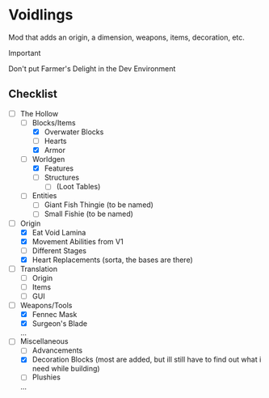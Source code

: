 # Voidlings
Mod that adds an origin, a dimension, weapons, items, decoration, etc.

>[!IMPORTANT]
> Don't put Farmer's Delight in the Dev Environment

## Checklist
- [ ] The Hollow
  - [ ] Blocks/Items
    - [x] Overwater Blocks
    - [ ] Hearts
    - [x] Armor
  - [ ] Worldgen
    - [x] Features
    - [ ] Structures
      - [ ] (Loot Tables)
  - [ ] Entities
    - [ ] Giant Fish Thingie (to be named)
    - [ ] Small Fishie (to be named)
- [ ] Origin
  - [x] Eat Void Lamina
  - [x] Movement Abilities from V1
  - [ ] Different Stages
  - [x] Heart Replacements (sorta, the bases are there)
- [ ] Translation
  - [ ] Origin
  - [ ] Items
  - [ ] GUI
- [ ] Weapons/Tools
  - [x] Fennec Mask
  - [x] Surgeon's Blade
  
  ...
- [ ] Miscellaneous
  - [ ] Advancements
  - [x] Decoration Blocks (most are added, but ill still have to find out what i need while building)
  - [ ] Plushies
  
  ...
